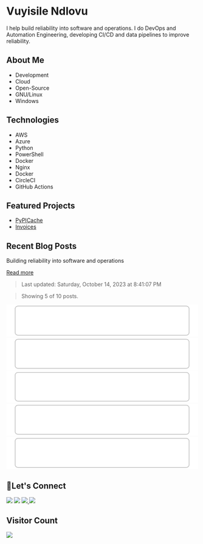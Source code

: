 # Vuyisile Ndlovu

I help build reliability into software and operations. I do DevOps and Automation Engineering, developing CI/CD and data pipelines to improve reliability.

## About Me

- Development
- Cloud
- Open-Source
- GNU/Linux
- Windows

## Technologies

- AWS
- Azure
- Python
- PowerShell
- Docker
- Nginx
- Docker
- CircleCI
- GitHub Actions

## Featured Projects

- [PyPICache](https://terrameijar.github.io/PyPICache/)
- [Invoices](https://github.com/terrameijar/invoices)

## Recent Blog Posts
<!-- blog-post-list:start -->
Building reliability into software and operations

[Read more](https://vuyisile.com)
> Last updated: Saturday, October 14, 2023 at 8:41:07 PM

> Showing 5 of 10 posts.

[![On work and layoffs](https://raw.githubusercontent.com/terrameijar/terrameijar/main/blog-post-list-output/Vuyisile_Ndlovu/On_work_and_layoffs.svg)](https://vuyisile.com/on-work-and-layoffs/)
[![Databases in AWS: RDS](https://raw.githubusercontent.com/terrameijar/terrameijar/main/blog-post-list-output/Vuyisile_Ndlovu/Databases_in_AWS__RDS.svg)](https://vuyisile.com/databases-in-aws-rds/)
[![AWS: Auto Scaling](https://raw.githubusercontent.com/terrameijar/terrameijar/main/blog-post-list-output/Vuyisile_Ndlovu/AWS__Auto_Scaling.svg)](https://vuyisile.com/aws-auto-scaling/)
[![High Availability: Load Balancers and Auto Scaling](https://raw.githubusercontent.com/terrameijar/terrameijar/main/blog-post-list-output/Vuyisile_Ndlovu/High_Availability__Load_Balancers_and_Auto_Scaling.svg)](https://vuyisile.com/high-availability-load-balancers-and-auto-scaling/)
[![AWS EC2 Storage](https://raw.githubusercontent.com/terrameijar/terrameijar/main/blog-post-list-output/Vuyisile_Ndlovu/AWS_EC2_Storage.svg)](https://vuyisile.com/aws-ec2-storage/)


<!-- blog-post-list:end -->

## 🤝Let's Connect
<p>
  <a href="https://twitter.com/terrameijar"><img src="https://img.shields.io/badge/twitter-%231DA1F2.svg?&style=for-the-badge&logo=twitter&logoColor=white" height=25></a> 
  <a href="https://dev.to/vndlovu"><img src="https://img.shields.io/badge/dev.to-0A0A0A?style=for-the-badge&logo=devdotto&logoColor=white" height=25></a> 
  <a href="https://www.linkedin.com/in/vuyisile-ndlovu-080b3891/"><img src="https://img.shields.io/badge/linkedin-%230077B5.svg?&style=for-the-badge&logo=linkedin&logoColor=white" height=25> </a>
  <a href="mailto:vuyisilendlovu@gmail.com"><img src="https://img.shields.io/badge/gmail-%EA4225.svg?&style=for-the-badge&logo=gmail&logoColor=red" height=25></a>
</p>


## Visitor Count

![](https://komarev.com/ghpvc/?username=terrameijar)

